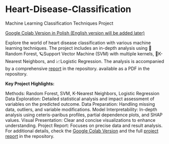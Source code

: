 # Heart-Disease-Classification

Machine Learning Classification Techniques Project

[Google Colab Version in Polish (English version will be added later)](https://colab.research.google.com/drive/1BQurSJtiDVbNmMH9IFi7jHqgnVc5w3Nr?usp=sharing)

Explore the world of heart disease classification with various machine learning techniques. The project includes an in-depth analysis using 🌳Random Forest, 🪐Support Vector Machine (SVM) with multiple kernels, 👤K-Nearest Neighbors, and 📈Logistic Regression. The analysis is accompanied by a comprehensive [report](https://github.com/kottoization/ML-Heart-Disease-Classification/blob/main/UM%20-%20sprawozdanie.pdf) in the repository. available as a PDF in the repository.


**Key Project Highlights:**

Methods: Random Forest, SVM, K-Nearest Neighbors, Logistic Regression
Data Exploration: Detailed statistical analysis and impact assessment of variables on the predicted outcome.
Data Preparation: Handling missing data, outliers, and variable modifications.
Model Interpretability: In-depth analysis using ceteris-paribus profiles, partial dependence plots, and SHAP values.
Visual Presentation: Clear and concise visualizations to enhance understanding.
Project Report: Focuses on precise data and result analysis.
For additional details, check the [Google Colab Version](https://colab.research.google.com/drive/1BQurSJtiDVbNmMH9IFi7jHqgnVc5w3Nr?usp=sharing) and the full [project report](https://github.com/kottoization/ML-Heart-Disease-Classification/blob/main/UM%20-%20sprawozdanie.pdf) in the repository.
